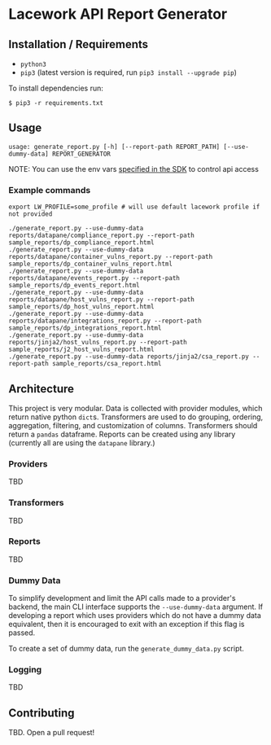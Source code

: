 # Lacework API Report Generator
## Installation / Requirements

- `python3`
- `pip3` (latest version is required, run `pip3 install --upgrade pip`)

To install dependencies run:
```
$ pip3 -r requirements.txt
```

## Usage

`usage: generate_report.py [-h] [--report-path REPORT_PATH] [--use-dummy-data] REPORT_GENERATOR`

NOTE: You can use the env vars [specified in the SDK](https://github.com/lacework/python-sdk#environment-variables) to control api access

### Example commands
```
export LW_PROFILE=some_profile # will use default lacework profile if not provided

./generate_report.py --use-dummy-data reports/datapane/compliance_report.py --report-path sample_reports/dp_compliance_report.html
./generate_report.py --use-dummy-data reports/datapane/container_vulns_report.py --report-path sample_reports/dp_container_vulns_report.html
./generate_report.py --use-dummy-data reports/datapane/events_report.py --report-path sample_reports/dp_events_report.html
./generate_report.py --use-dummy-data reports/datapane/host_vulns_report.py --report-path sample_reports/dp_host_vulns_report.html
./generate_report.py --use-dummy-data reports/datapane/integrations_report.py --report-path sample_reports/dp_integrations_report.html
./generate_report.py --use-dummy-data reports/jinja2/host_vulns_report.py --report-path sample_reports/j2_host_vulns_report.html
./generate_report.py --use-dummy-data reports/jinja2/csa_report.py --report-path sample_reports/csa_report.html
```

## Architecture

This project is very modular.  Data is collected with provider modules, which return native python `dict`s.  Transformers are used to do grouping, ordering, aggregation, filtering, and customization of columns.  Transformers should return a `pandas` dataframe.  Reports can be created using any library (currently all are using the `datapane` library.)

### Providers

TBD

### Transformers

TBD

### Reports

TBD

### Dummy Data

To simplify development and limit the API calls made to a provider's backend, the main CLI interface supports the `--use-dummy-data` argument.  If developing a report which uses providers which do not have a dummy data equivalent, then it is encouraged to exit with an exception if this flag is passed.

To create a set of dummy data, run the `generate_dummy_data.py` script.

### Logging

TBD

## Contributing

TBD. Open a pull request!